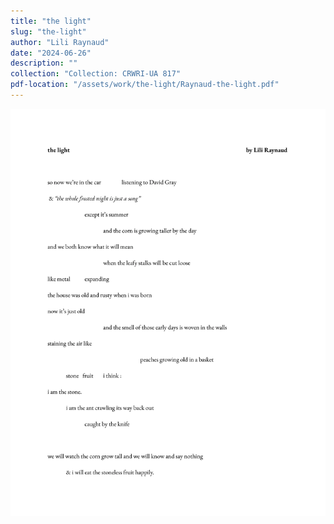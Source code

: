 ```yaml
---
title: "the light"
slug: "the-light"
author: "Lili Raynaud"
date: "2024-06-26"
description: ""
collection: "Collection: CRWRI-UA 817"
pdf-location: "/assets/work/the-light/Raynaud-the-light.pdf"
---
```


<img src="/assets/work/the-light/Raynaud-the-light-1.webp" class="vertical-image">